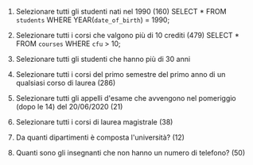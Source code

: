 1. Selezionare tutti gli studenti nati nel 1990 (160)
    SELECT * 
    FROM `students`
    WHERE YEAR(`date_of_birth`) = 1990;

2. Selezionare tutti i corsi che valgono più di 10 crediti (479)
    SELECT * 
    FROM `courses`
    WHERE `cfu` > 10;
    
3. Selezionare tutti gli studenti che hanno più di 30 anni
4. Selezionare tutti i corsi del primo semestre del primo anno di un qualsiasi corso di
laurea (286)
5. Selezionare tutti gli appelli d'esame che avvengono nel pomeriggio (dopo le 14) del
20/06/2020 (21)
6. Selezionare tutti i corsi di laurea magistrale (38)
7. Da quanti dipartimenti è composta l'università? (12)
8. Quanti sono gli insegnanti che non hanno un numero di telefono? (50)